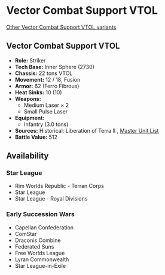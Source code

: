 # Vector Combat Support VTOL 

[Other Vector Combat Support VTOL variants](../vector_combat_support_vtol.md) 

## Vector Combat Support VTOL 

- **Role:** Striker 
- **Tech Base:** Inner Sphere (2730) 
- **Chassis:** 22 tons VTOL 
- **Movement:** 12 / 18, Fusion 
- **Armor:** 62 (Ferro Fibrous) 
- **Heat Sinks:** 10 (10) 
- **Weapons:** 
  - Medium Laser × 2 
  - Small Pulse Laser 
- **Equipment:** 
  - Infantry (3.0 tons) 
- **Sources:** Historical: Liberation of Terra II , [Master Unit List](http://masterunitlist.info/Unit/Details/6768) 
- **Battle Value:** 512 

## Availability 

### Star League 

- Rim Worlds Republic - Terran Corps 
- Star League 
- Star League - Royal Divisions 

### Early Succession Wars 

- Capellan Confederation 
- ComStar 
- Draconis Combine 
- Federated Suns 
- Free Worlds League 
- Lyran Commonwealth 
- Star League-in-Exile 

